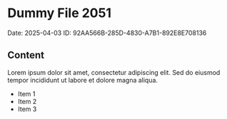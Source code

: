 # Dummy File 2051

Date: 2025-04-03
ID: 92AA566B-285D-4830-A7B1-892E8E708136

## Content

Lorem ipsum dolor sit amet, consectetur adipiscing elit.
Sed do eiusmod tempor incididunt ut labore et dolore magna aliqua.

* Item 1
* Item 2
* Item 3

